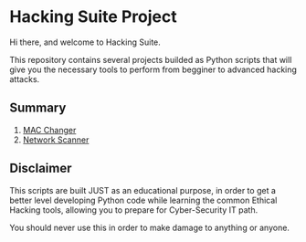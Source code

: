# Hacking Suite Project

Hi there, and welcome to Hacking Suite. 

This repository contains several projects builded as Python scripts
that will give you the necessary tools to perform from begginer to 
advanced hacking attacks.

## Summary 

1. [MAC Changer](https://github.com/Pyzyryab/mac_changer/blob/master/MAC_Changer/mac_changer.py)
2. [Network Scanner](https://github.com/Pyzyryab/mac_changer/blob/master/Network_Scanner/network_scanner.py)

## Disclaimer

This scripts are built JUST as an educational purpose, in order to get a better level developing Python code while learning the common Ethical Hacking tools, allowing you to prepare for Cyber-Security IT path.

You should never use this in order to make damage to anything or anyone.
